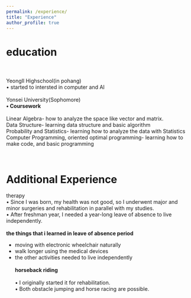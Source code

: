 ```yaml
---
permalink: /experience/
title: "Experience"
author_profile: true
---
```

education
==========
<br><br>
YeongIl Highschool(in pohang)<br>
• started to intersted in computer and AI
<br><br>
Yonsei University(Sophomore) <br>
**• Coursework**<br>
<br>
Linear Algebra- how to analyze the space like vector and matrix.<br>
Data Structure- learning data structure and basic algorithm<br>
Probability and Statistics- learning how to analyze the data with Statistics<br>
Computer Programming, oriented optimal programming- learning how to make code, and basic programming<br>

<br>

Additional Experience
==========
therapy<br>
• Since I was born, my health was not good, so I underwent major and minor surgeries and rehabilitation in parallel with my studies.<br>
• After freshman year, I needed a year-long leave of absence to live independently.<br>
<br>
**the things that i learned in leave of absence period**<br>
- moving with electronic wheelchair naturally<br>
- walk longer using the medical devices<br>
- the other activities needed to live independently<br><br>
**horseback riding**<br><br>
• I originally started it for rehabilitation.<br>
• Both obstacle jumping and horse racing are possible.<br>

